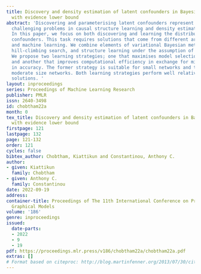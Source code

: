 ```yaml
---
title: Discovery and density estimation of latent confounders in Bayesian networks
  with evidence lower bound
abstract: 'Discovering and parameterising latent confounders represent important and
  challenging problems in causal structure learning and density estimation respectively.
  In this paper, we focus on both discovering and learning the distribution of latent
  confounders. This task requires solutions that come from different areas of statistics
  and machine learning. We combine elements of variational Bayesian methods, expectation-maximisation,
  hill-climbing search, and structure learning under the assumption of causal insufficiency.
  We propose two learning strategies; one that maximises model selection accuracy,
  and another that improves computational efficiency in exchange for minor reductions
  in accuracy. The former strategy is suitable for small networks and the latter for
  moderate size networks. Both learning strategies perform well relative to existing
  solutions. '
layout: inproceedings
series: Proceedings of Machine Learning Research
publisher: PMLR
issn: 2640-3498
id: chobtham22a
month: 0
tex_title: Discovery and density estimation of latent confounders in Bayesian networks
  with evidence lower bound
firstpage: 121
lastpage: 132
page: 121-132
order: 121
cycles: false
bibtex_author: Chobtham, Kiattikun and Constantinou, Anthony C.
author:
- given: Kiattikun
  family: Chobtham
- given: Anthony C.
  family: Constantinou
date: 2022-09-19
address:
container-title: Proceedings of The 11th International Conference on Probabilistic
  Graphical Models
volume: '186'
genre: inproceedings
issued:
  date-parts:
  - 2022
  - 9
  - 19
pdf: https://proceedings.mlr.press/v186/chobtham22a/chobtham22a.pdf
extras: []
# Format based on citeproc: http://blog.martinfenner.org/2013/07/30/citeproc-yaml-for-bibliographies/
---
```

